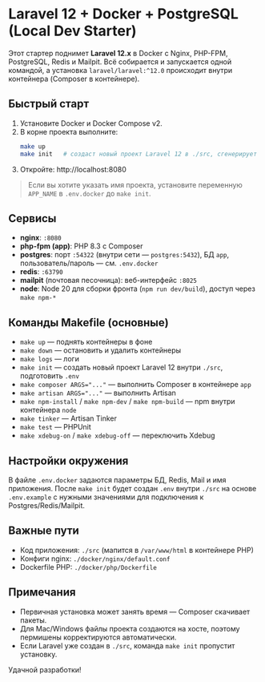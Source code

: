 # Laravel 12 + Docker + PostgreSQL (Local Dev Starter)

Этот стартер поднимет **Laravel 12.x** в Docker c Nginx, PHP-FPM, PostgreSQL, Redis и Mailpit.
Всё собирается и запускается одной командой, а установка `laravel/laravel:^12.0`
происходит внутри контейнера (Composer в контейнере).

## Быстрый старт
1) Установите Docker и Docker Compose v2.
2) В корне проекта выполните:
   ```bash
   make up
   make init   # создаст новый проект Laravel 12 в ./src, сгенерирует ключ, применит .env
   ```
3) Откройте: http://localhost:8080

> Если вы хотите указать имя проекта, установите переменную `APP_NAME` в `.env.docker` до `make init`.

## Сервисы
- **nginx**: `:8080`
- **php-fpm (app)**: PHP 8.3 с Composer
- **postgres**: порт `:54322` (внутри сети — `postgres:5432`), БД `app`, пользователь/пароль — см. `.env.docker`
- **redis**: `:63790`
- **mailpit** (почтовая песочница): веб-интерфейс `:8025`
- **node**: Node 20 для сборки фронта (`npm run dev/build`), доступ через `make npm-*`

## Команды Makefile (основные)
- `make up` — поднять контейнеры в фоне
- `make down` — остановить и удалить контейнеры
- `make logs` — логи
- `make init` — создать новый проект Laravel 12 внутри `./src`, подготовить `.env`
- `make composer ARGS="..."` — выполнить Composer в контейнере `app`
- `make artisan ARGS="..."` — выполнить Artisan
- `make npm-install` / `make npm-dev` / `make npm-build` — npm внутри контейнера `node`
- `make tinker` — Artisan Tinker
- `make test` — PHPUnit
- `make xdebug-on` / `make xdebug-off` — переключить Xdebug

## Настройки окружения
В файле `.env.docker` задаются параметры БД, Redis, Mail и имя приложения.
После `make init` будет создан `.env` внутри `./src` на основе `.env.example` с нужными значениями
для подключения к Postgres/Redis/Mailpit.

## Важные пути
- Код приложения: `./src` (мапится в `/var/www/html` в контейнере PHP)
- Конфиги nginx: `./docker/nginx/default.conf`
- Dockerfile PHP: `./docker/php/Dockerfile`

## Примечания
- Первичная установка может занять время — Composer скачивает пакеты.
- Для Mac/Windows файлы проекта создаются на хосте, поэтому пермишены корректируются автоматически.
- Если Laravel уже создан в `./src`, команда `make init` пропустит установку.

Удачной разработки!
